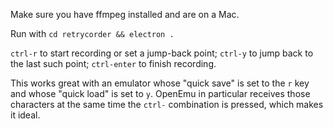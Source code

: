 Make sure you have ffmpeg installed and are on a Mac.

Run with `cd retrycorder && electron .`

`ctrl-r` to start recording or set a jump-back point; `ctrl-y` to jump back to the last such point; `ctrl-enter` to finish recording.

This works great with an emulator whose "quick save" is set to the `r` key and whose "quick load" is set to `y`. OpenEmu in particular receives those characters at the same time the `ctrl-` combination is pressed, which makes it ideal.